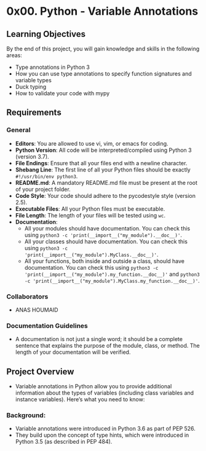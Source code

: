 # 0x00. Python - Variable Annotations

## Learning Objectives

By the end of this project, you will gain knowledge and skills in the following areas:

- Type annotations in Python 3
- How you can use type annotations to specify function signatures and variable types
- Duck typing
- How to validate your code with mypy

## Requirements

### General

- **Editors**: You are allowed to use vi, vim, or emacs for coding.
- **Python Version**: All code will be interpreted/compiled using Python 3 (version 3.7).
- **File Endings**: Ensure that all your files end with a newline character.
- **Shebang Line**: The first line of all your Python files should be exactly `#!/usr/bin/env python3`.
- **README.md**: A mandatory README.md file must be present at the root of your project folder.
- **Code Style**: Your code should adhere to the pycodestyle style (version 2.5).
- **Executable Files**: All your Python files must be executable.
- **File Length**: The length of your files will be tested using `wc`.
- **Documentation**: 
  - All your modules should have documentation. You can check this using `python3 -c 'print(__import__("my_module").__doc__)'`.
  - All your classes should have documentation. You can check this using `python3 -c 'print(__import__("my_module").MyClass.__doc__)'`.
  - All your functions, both inside and outside a class, should have documentation. You can check this using `python3 -c 'print(__import__("my_module").my_function.__doc__)'` and `python3 -c 'print(__import__("my_module").MyClass.my_function.__doc__)'`.

### Collaborators

- ANAS HOUMAID

### Documentation Guidelines

- A documentation is not just a single word; it should be a complete sentence that explains the purpose of the module, class, or method. The length of your documentation will be verified.

## Project Overview

- Variable annotations in Python allow you to provide additional information about the types of variables (including class variables and instance variables). Here’s what you need to know:

### Background:
- Variable annotations were introduced in Python 3.6 as part of PEP 526.
- They build upon the concept of type hints, which were introduced in Python 3.5 (as described in PEP 484).